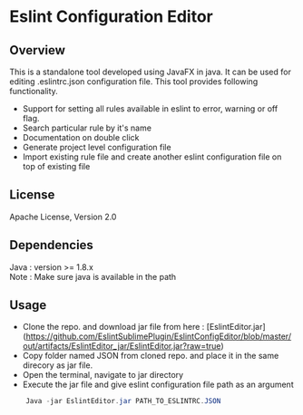 Eslint Configuration Editor
=============================

Overview
--------
This is a standalone tool developed using JavaFX in java. It can be used for editing .eslintrc.json configuration file.
This tool provides following functionality.

- Support for setting all rules available in eslint to error, warning or off flag. 
- Search particular rule by it's name
- Documentation on double click 
- Generate project level configuration file
- Import existing rule file and create another eslint configuration file on top of existing file


License
-------
Apache License, Version 2.0


Dependencies
-------
Java : version >= 1.8.x <br />
Note : Make sure java is available in the path


Usage
------
- Clone the repo. and download jar file from here : [EslintEditor.jar]      (https://github.com/EslintSublimePlugin/EslintConfigEditor/blob/master/out/artifacts/EslintEditor_jar/EslintEditor.jar?raw=true)
- Copy folder named JSON from cloned repo. and place it in the same direcory as jar file.<br />
- Open the terminal, navigate to jar directory<br />
- Execute the jar file and give eslint configuration file path as an argument<br />

```Java
    Java -jar EslintEditor.jar PATH_TO_ESLINTRC.JSON

```

